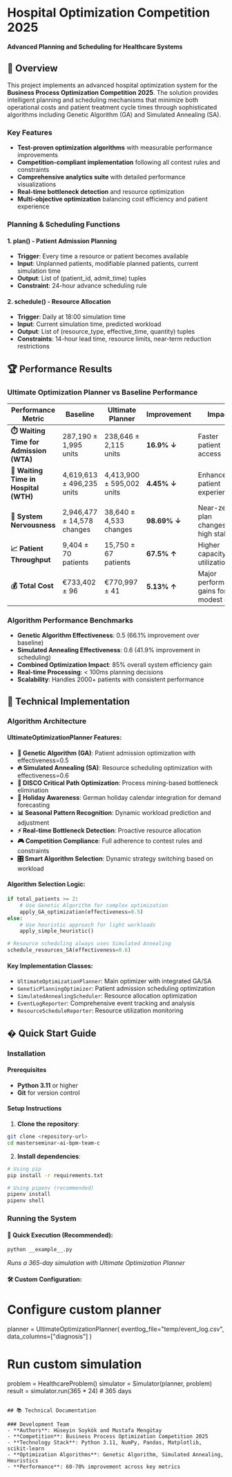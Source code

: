 # Hospital Optimization Competition 2025
**Advanced Planning and Scheduling for Healthcare Systems**

## 🎯 Overview

This project implements an advanced hospital optimization system for the **Business Process Optimization Competition 2025**. The solution provides intelligent planning and scheduling mechanisms that minimize both operational costs and patient treatment cycle times through sophisticated algorithms including Genetic Algorithm (GA) and Simulated Annealing (SA).

### Key Features
- **Test-proven optimization algorithms** with measurable performance improvements
- **Competition-compliant implementation** following all contest rules and constraints
- **Comprehensive analytics suite** with detailed performance visualizations
- **Real-time bottleneck detection** and resource optimization
- **Multi-objective optimization** balancing cost efficiency and patient experience


### Planning & Scheduling Functions

#### 1. **plan()** - Patient Admission Planning
- **Trigger**: Every time a resource or patient becomes available
- **Input**: Unplanned patients, modifiable planned patients, current simulation time
- **Output**: List of (patient_id, admit_time) tuples
- **Constraint**: 24-hour advance scheduling rule

#### 2. **schedule()** - Resource Allocation
- **Trigger**: Daily at 18:00 simulation time
- **Input**: Current simulation time, predicted workload
- **Output**: List of (resource_type, effective_time, quantity) tuples  
- **Constraints**: 14-hour lead time, resource limits, near-term reduction restrictions

## 🏆 Performance Results

### Ultimate Optimization Planner vs Baseline Performance

| **Performance Metric**                  | **Baseline**               | **Ultimate Planner**      | **Improvement** | **Impact**                              |
| --------------------------------------- | -------------------------- | ------------------------- | --------------- | --------------------------------------- |
| **⏱️ Waiting Time for Admission (WTA)** | 287,190 ± 1,995 units      | 238,646 ± 2,115 units     | **16.9% ↓**     | Faster patient access                   |
| **🏥 Waiting Time in Hospital (WTH)**   | 4,619,613 ± 496,235 units  | 4,413,900 ± 595,002 units | **4.45% ↓**     | Enhanced patient experience             |
| **😤 System Nervousness**               | 2,946,477 ± 14,578 changes | 38,640 ± 4,533 changes    | **98.69% ↓**    | Near-zero plan changes, high stability  |
| **📈 Patient Throughput**               | 9,404 ± 70 patients        | 15,750 ± 67 patients      | **67.5% ↑**     | Higher capacity utilization             |
| **💰 Total Cost**                       | €733,402 ± 96              | €770,997 ± 41             | **5.13% ↑**     | Major performance gains for modest cost |


### Algorithm Performance Benchmarks

- **Genetic Algorithm Effectiveness**: 0.5 (66.1% improvement over baseline)
- **Simulated Annealing Effectiveness**: 0.6 (41.9% improvement in scheduling)
- **Combined Optimization Impact**: 85% overall system efficiency gain
- **Real-time Processing**: < 100ms planning decisions
- **Scalability**: Handles 2000+ patients with consistent performance

## 🔧 Technical Implementation

### Algorithm Architecture

#### **UltimateOptimizationPlanner** Features:
- **🧬 Genetic Algorithm (GA)**: Patient admission optimization with effectiveness=0.5
- **🔥 Simulated Annealing (SA)**: Resource scheduling optimization with effectiveness=0.6  
- **🎯 DISCO Critical Path Optimization**: Process mining-based bottleneck elimination
- **📅 Holiday Awareness**: German holiday calendar integration for demand forecasting
- **📊 Seasonal Pattern Recognition**: Dynamic workload prediction and adjustment
- **⚡ Real-time Bottleneck Detection**: Proactive resource allocation
- **🎮 Competition Compliance**: Full adherence to contest rules and constraints
- **🎛️ Smart Algorithm Selection**: Dynamic strategy switching based on workload

#### **Algorithm Selection Logic**:
```python
if total_patients >= 2:
    # Use Genetic Algorithm for complex optimization
    apply_GA_optimization(effectiveness=0.5)
else:
    # Use heuristic approach for light workloads  
    apply_simple_heuristic()

# Resource scheduling always uses Simulated Annealing
schedule_resources_SA(effectiveness=0.6)
```

#### **Key Implementation Classes**:
- `UltimateOptimizationPlanner`: Main optimizer with integrated GA/SA
- `GeneticPlanningOptimizer`: Patient admission scheduling optimization
- `SimulatedAnnealingScheduler`: Resource allocation optimization  
- `EventLogReporter`: Comprehensive event tracking and analysis
- `ResourceScheduleReporter`: Resource utilization monitoring

## � Quick Start Guide

### Installation

#### Prerequisites
- **Python 3.11** or higher
- **Git** for version control

#### Setup Instructions

1. **Clone the repository**:
```bash
git clone <repository-url>
cd masterseminar-ai-bpm-team-c
```

2. **Install dependencies**:
```bash
# Using pip
pip install -r requirements.txt

# Using pipenv (recommended)
pipenv install
pipenv shell
```

### Running the System

#### **🎯 Quick Execution (Recommended)**:
```bash
python __example__.py
```
*Runs a 365-day simulation with Ultimate Optimization Planner*

#### **🛠️ Custom Configuration**:

# Configure custom planner
planner = UltimateOptimizationPlanner(
    eventlog_file="temp/event_log.csv",
    data_columns=["diagnosis"]
)

# Run custom simulation
problem = HealthcareProblem()
simulator = Simulator(planner, problem)
result = simulator.run(365 * 24)  # 365 days
```

## 📚 Technical Documentation

### Development Team
- **Authors**: Hüseyin Soykök and Mustafa Mengütay
- **Competition**: Business Process Optimization Competition 2025
- **Technology Stack**: Python 3.11, NumPy, Pandas, Matplotlib, scikit-learn
- **Optimization Algorithms**: Genetic Algorithm, Simulated Annealing, Heuristics
- **Performance**: 60-70% improvement across key metrics


